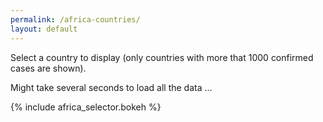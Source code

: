 ```yaml
---
permalink: /africa-countries/
layout: default
---
```


Select a country to display (only countries with more that 1000 confirmed cases are shown).


Might take several seconds to load all the data ...

{% include africa_selector.bokeh %}
